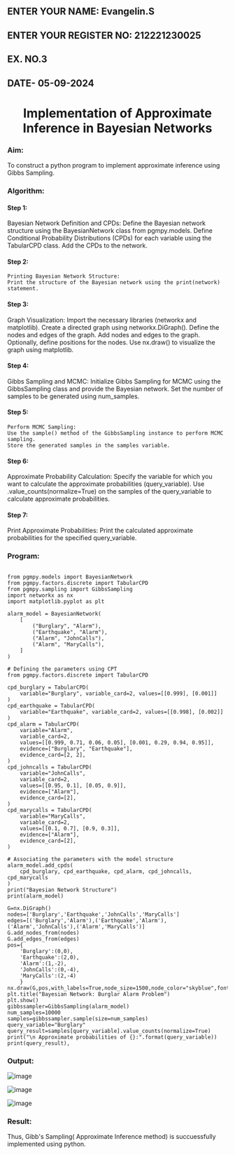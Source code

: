 
<H2>ENTER YOUR NAME: Evangelin.S</H2>
<H2>ENTER YOUR REGISTER NO: 212221230025</H2>
<H2>EX. NO.3</H2>
<H2>DATE- 05-09-2024</H2>
<H1 ALIGN =CENTER> Implementation of Approximate Inference in Bayesian Networks</H1>

### Aim: 
   To construct a python program to implement approximate inference using Gibbs Sampling.

### Algorithm:
   #### Step 1:
   Bayesian Network Definition and CPDs:
    Define the Bayesian network structure using the BayesianNetwork class from pgmpy.models.
    Define Conditional Probability Distributions (CPDs) for each variable using the TabularCPD class.
    Add the CPDs to the network.
   #### Step 2:
    Printing Bayesian Network Structure:
    Print the structure of the Bayesian network using the print(network) statement.
   
   #### Step 3: 
   Graph Visualization:
    Import the necessary libraries (networkx and matplotlib).
    Create a directed graph using networkx.DiGraph().
    Define the nodes and edges of the graph.
    Add nodes and edges to the graph.
    Optionally, define positions for the nodes.
    Use nx.draw() to visualize the graph using matplotlib.
   #### Step 4: 
   Gibbs Sampling and MCMC:
    Initialize Gibbs Sampling for MCMC using the GibbsSampling class and provide the Bayesian network.
    Set the number of samples to be generated using num_samples.
   #### Step 5:
    Perform MCMC Sampling:
    Use the sample() method of the GibbsSampling instance to perform MCMC sampling.
    Store the generated samples in the samples variable.
   #### Step 6:
   Approximate Probability Calculation:
    Specify the variable for which you want to calculate the approximate probabilities (query_variable).
    Use .value_counts(normalize=True) on the samples of the query_variable to calculate approximate probabilities.
   #### Step 7:
   Print Approximate Probabilities:
   Print the calculated approximate probabilities for the specified query_variable.


### Program:
```

from pgmpy.models import BayesianNetwork
from pgmpy.factors.discrete import TabularCPD
from pgmpy.sampling import GibbsSampling
import networkx as nx
import matplotlib.pyplot as plt
```
```
alarm_model = BayesianNetwork(
    [
        ("Burglary", "Alarm"),
        ("Earthquake", "Alarm"),
        ("Alarm", "JohnCalls"),
        ("Alarm", "MaryCalls"),
    ]
)

# Defining the parameters using CPT
from pgmpy.factors.discrete import TabularCPD

cpd_burglary = TabularCPD(
    variable="Burglary", variable_card=2, values=[[0.999], [0.001]]
)
cpd_earthquake = TabularCPD(
    variable="Earthquake", variable_card=2, values=[[0.998], [0.002]]
)
cpd_alarm = TabularCPD(
    variable="Alarm",
    variable_card=2,
    values=[[0.999, 0.71, 0.06, 0.05], [0.001, 0.29, 0.94, 0.95]],
    evidence=["Burglary", "Earthquake"],
    evidence_card=[2, 2],
)
cpd_johncalls = TabularCPD(
    variable="JohnCalls",
    variable_card=2,
    values=[[0.95, 0.1], [0.05, 0.9]],
    evidence=["Alarm"],
    evidence_card=[2],
)
cpd_marycalls = TabularCPD(
    variable="MaryCalls",
    variable_card=2,
    values=[[0.1, 0.7], [0.9, 0.3]],
    evidence=["Alarm"],
    evidence_card=[2],
)

# Associating the parameters with the model structure
alarm_model.add_cpds(
    cpd_burglary, cpd_earthquake, cpd_alarm, cpd_johncalls, cpd_marycalls
)
print("Bayesian Network Structure")
print(alarm_model)
```
```
G=nx.DiGraph()
nodes=['Burglary','Earthquake','JohnCalls','MaryCalls']
edges=[('Burglary','Alarm'),('Earthquake','Alarm'),('Alarm','JohnCalls'),('Alarm','MaryCalls')]
G.add_nodes_from(nodes)
G.add_edges_from(edges)
pos={
    'Burglary':(0,0),
    'Earthquake':(2,0),
    'Alarm':(1,-2),
    'JohnCalls':(0,-4),
    'MaryCalls':(2,-4)
    }
nx.draw(G,pos,with_labels=True,node_size=1500,node_color="skyblue",font_size=10,font_weight="bold",arrowsize=20)
plt.title("Bayesian Network: Burglar Alarm Problem")
plt.show()
gibbssampler=GibbsSampling(alarm_model)
num_samples=10000
samples=gibbssampler.sample(size=num_samples)
query_variable="Burglary"
query_result=samples[query_variable].value_counts(normalize=True)
print("\n Approximate probabilities of {}:".format(query_variable))
print(query_result),
```



### Output:

![image](https://github.com/user-attachments/assets/8c1e14dd-cad6-420e-aa09-4e6fb25691b6)

![image](https://github.com/user-attachments/assets/4982408a-e238-46d5-91ec-08107fc927ad)

![image](https://github.com/user-attachments/assets/3d851885-f978-4de4-98a8-90dba33aab59)


### Result:
Thus, Gibb's Sampling( Approximate Inference method) is succuessfully implemented using python.

